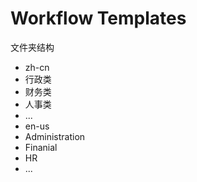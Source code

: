 # Workflow Templates 

文件夹结构

- zh-cn
 - 行政类
 - 财务类
 - 人事类
 - ...
- en-us
 - Administration
 - Finanial
 - HR
 - ...
